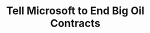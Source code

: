 ---
title: Tell Microsoft to End Big Oil Contracts
url: 'https://engage.us.greenpeace.org/onlineactions/Hx3BaZLxxkyUUo2Jfzsk7w2'
categories:
  - ee42a632-ac6a-4f89-802a-8111cf674d4c
tags:
  - petitions
description: >-
  Right now, while our planet speeds toward the brink of the climate crisis,
  Microsoft is putting its foot on the accelerator. As oil and gas profits
  continue to fall, giant oil corporations have turned to cloud computing and
  artificial intelligence (AI) to answer their problems. Microsoft promises
  companies like ExxonMobil that its analytical tools and other AI technologies
  will help them discover and pump even more oil at a lower cost. This
  Greenpeace petition will let Microsoft know this is not acceptable.
image: null
blueprint: action

---